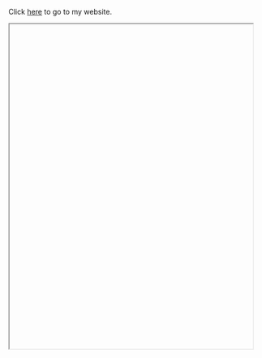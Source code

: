 Click <a href="https://thinkingcomputers.yolasite.com">here</a> to go to my website.
<iframe height="640" width="480"></iframe>
